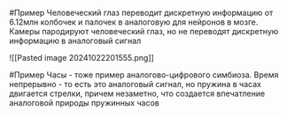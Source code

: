 #Пример Человеческий глаз переводит дискретную информацию от 6.12млн колбочек и палочек в аналоговую для нейронов в мозге. Камеры пародируют человеческий глаз, но не переводят дискретную информацию в аналоговый сигнал

![[Pasted image 20241022201555.png]]

#Пример Часы - тоже пример аналогово-цифрового симбиоза. Время непрерывно - то есть это аналоговый сигнал, но пружина в часах двигается стрелки, причем незаметно, что создается впечатление аналоговой природы пружинных часов
